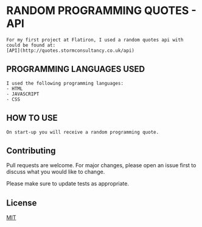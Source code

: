 # RANDOM PROGRAMMING QUOTES - API
    For my first project at Flatiron, I used a random quotes api with could be found at:
    [API](http://quotes.stormconsultancy.co.uk/api)

## PROGRAMMING LANGUAGES USED
    I used the following programming languages:
    - HTML
    - JAVASCRIPT
    - CSS
## HOW TO USE
    On start-up you will receive a random programming quote.

## Contributing
Pull requests are welcome. For major changes, please open an issue first to discuss what you would like to change.

Please make sure to update tests as appropriate.

## License
[MIT](https://choosealicense.com/licenses/mit/)